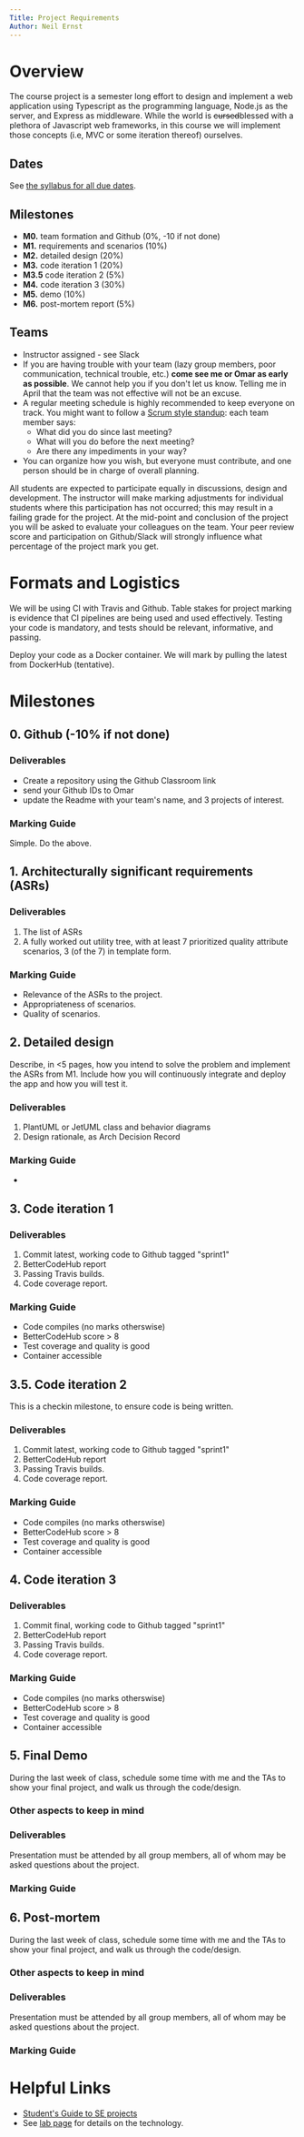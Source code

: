 ```yaml
---
Title: Project Requirements
Author: Neil Ernst 
---
```


# Overview
The course project is a semester long effort to design and implement a web application using Typescript as the programming language, Node.js as the server, and Express as middleware. While the world is <strike>cursed</strike>blessed with a plethora of Javascript web frameworks, in this course we will implement those concepts (i.e, MVC or some iteration thereof) ourselves.

## Dates
See [the syllabus for all due dates](README.md). 

## Milestones

- **M0.** team formation and Github (0%, -10 if not done)
- **M1.** requirements and scenarios (10%)
- **M2.** detailed design (20%)
- **M3.** code iteration 1 (20%)
- **M3.5** code iteration 2 (5%)
- **M4.** code iteration 3 (30%)
- **M5.** demo (10%)
- **M6.** post-mortem report (5%)

## Teams

- Instructor assigned - see Slack
- If you are having trouble with your team (lazy group members, poor communication, technical trouble, etc.) **come see me or Omar as early as possible**. We cannot help you if you don't let us know. Telling me in April that the team was not effective will not be an excuse.
- A regular meeting schedule is highly recommended to keep everyone on track. You might want to follow a [Scrum style standup](https://www.mountaingoatsoftware.com/agile/scrum/meetings/daily-scrum): each team member says:
    -   What did you do since last meeting?
    -   What will you do before the next meeting?
    -   Are there any impediments in your way?
- You can organize how you wish, but everyone must contribute, and one person should be in charge of overall planning. 

All students are expected to participate equally in discussions, design and development. The instructor will make marking adjustments for individual students where this participation has not occurred; this may result in a failing grade for the project. At the mid-point and conclusion of the project you will be asked to evaluate your colleagues on the team. Your peer review score and participation on Github/Slack will strongly influence what percentage of the project mark you get. 

# Formats and Logistics
We will be using CI with Travis and Github. Table stakes for project marking is evidence that CI pipelines are being used and used effectively. Testing your code is mandatory, and tests should be relevant, informative, and passing.

Deploy your code as a Docker container. We will mark by pulling the latest from DockerHub (tentative). 

# Milestones

## 0. Github (-10% if not done)

### Deliverables
- Create a repository using the Github Classroom link
- send your Github IDs to Omar
- update the Readme with your team's name, and 3 projects of interest.

### Marking Guide
Simple. Do the above.

## 1. Architecturally significant requirements (ASRs) 

### Deliverables
1. The list of ASRs
2. A fully worked out utility tree, with at least 7 prioritized quality attribute scenarios, 3 (of the 7) in template form.

### Marking Guide
- Relevance of the ASRs to the project. 
- Appropriateness of scenarios.
- Quality of scenarios.

## 2. Detailed design
Describe, in <5 pages, how you intend to solve the problem and implement the ASRs from M1. Include how you will continuously integrate and deploy the app and how you will test it. 

### Deliverables
1. PlantUML or JetUML class and behavior diagrams
2. Design rationale, as Arch Decision Record

### Marking Guide
- 

## 3. Code iteration 1

### Deliverables
1. Commit latest, working code to Github tagged "sprint1"
2. BetterCodeHub report
3. Passing Travis builds.
4. Code coverage report.

### Marking Guide
- Code compiles (no marks otherswise)
- BetterCodeHub score > 8
- Test coverage and quality is good
- Container accessible

## 3.5. Code iteration 2
This is a checkin milestone, to ensure code is being written.

### Deliverables
1. Commit latest, working code to Github tagged "sprint1"
2. BetterCodeHub report
3. Passing Travis builds.
4. Code coverage report.

### Marking Guide
- Code compiles (no marks otherswise)
- BetterCodeHub score > 8
- Test coverage and quality is good
- Container accessible

## 4. Code iteration 3

### Deliverables
1. Commit final, working code to Github tagged "sprint1"
2. BetterCodeHub report
3. Passing Travis builds.
4. Code coverage report.

### Marking Guide
- Code compiles (no marks otherswise)
- BetterCodeHub score > 8
- Test coverage and quality is good
- Container accessible

## 5. Final Demo 
During the last week of class, schedule some time with me and the TAs to show your final project, and walk us through the code/design.

### Other aspects to keep in mind


### Deliverables
Presentation must be attended by all group members, all of whom may be asked questions about the project.

### Marking Guide

## 6. Post-mortem
During the last week of class, schedule some time with me and the TAs to show your final project, and walk us through the code/design.

### Other aspects to keep in mind


### Deliverables
Presentation must be attended by all group members, all of whom may be asked questions about the project.

### Marking Guide


# Helpful Links
* [Student's Guide to SE projects](http://www.cdf.toronto.edu/~csc301h/fall/csc301.pdf) 
* See [lab page](labs.md) for details on the technology. 
